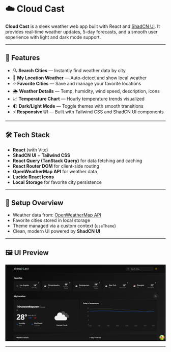 # ☁️ Cloud Cast

**Cloud Cast** is a sleek weather web app built with React and [ShadCN UI](https://ui.shadcn.com). It provides real-time weather updates, 5-day forecasts, and a smooth user experience with light and dark mode support.

---

## 🌟 Features

- 🔍 **Search Cities** — Instantly find weather data by city
- 📍 **My Location Weather** — Auto-detect and show local weather
- ⭐ **Favorite Cities** — Save and manage your favorite locations
- 🌦️ **Weather Details** — Temp, humidity, wind speed, description, icons
- 📈 **Temperature Chart** — Hourly temperature trends visualized
- 🌓 **Dark/Light Mode** — Toggle themes with smooth transitions
- ⚡ **Responsive UI** — Built with Tailwind CSS and ShadCN UI components

---

## 🛠️ Tech Stack

- **React** (with Vite)
- **ShadCN UI** + **Tailwind CSS**
- **React Query (TanStack Query)** for data fetching and caching
- **React Router DOM** for client-side routing
- **OpenWeatherMap API** for weather data
- **Lucide React Icons**
- **Local Storage** for favorite city persistence

---

## 🔧 Setup Overview

- Weather data from: [OpenWeatherMap API](https://openweathermap.org/api)
- Favorite cities stored in local storage
- Theme managed via a custom context (`useTheme`)
- Clean, modern UI powered by **ShadCN UI**

---

## 🖼️ UI Preview

![Cloud Cast Screenshot](./public/preview.png)

---

